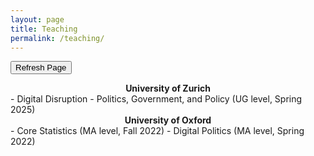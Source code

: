 ```yaml
---
layout: page
title: Teaching
permalink: /teaching/
---
```

<!-- Fresh copy request -->
<meta charset="UTF-8">
<meta name="viewport" content="width=device-width, initial-scale=1.0">
<meta http-equiv="cache-control" content="no-cache, no-store, must-revalidate">
<meta http-equiv="pragma" content="no-cache">
<meta http-equiv="expires" content="0">


<!-- Button to trigger page reload -->
<button onclick="refreshPage()">Refresh Page</button>

<script>
// JavaScript function to refresh the page
function refreshPage() {
    // Reloads the current URL
    location.reload();
}
</script>

<center> <b> University of Zurich </b> </center> 
- Digital Disruption - Politics, Government, and Policy (UG level, Spring 2025)

<center> <b> University of Oxford </b> </center> 
- Core Statistics (MA level, Fall 2022)
- Digital Politics (MA level, Spring 2022)
